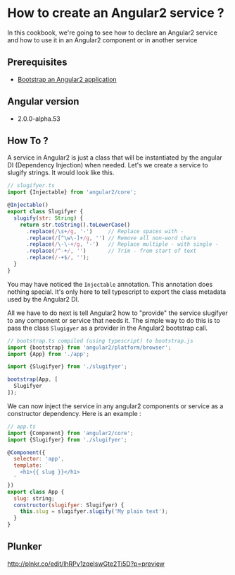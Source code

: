# How to create an Angular2 service ?

In this cookbook, we're going to see how to declare an Angular2 service
and how to use it in an Angular2 component or in another service

## Prerequisites

 * [Bootstrap an Angular2 application](bootstrap.md)

## Angular version

- 2.0.0-alpha.53

## How To ?

A service in Angular2 is just a class that will be instantiated by the angular DI (Dependency Injection) when needed.
Let's we create a service to slugify strings. It would look like this.

```javascript
// slugifyer.ts
import {Injectable} from 'angular2/core';

@Injectable()
export class Slugifyer {
  slugify(str: String) {
    return str.toString().toLowerCase()
      .replace(/\s+/g, '-')     // Replace spaces with -
      .replace(/[^\w\-]+/g, '') // Remove all non-word chars
      .replace(/\-\-+/g, '-')   // Replace multiple - with single -
      .replace(/^-+/, '')       // Trim - from start of text
      .replace(/-+$/, '');
  }
}
```

You may have noticed the `Injectable` annotation. This annotation does nothing special. It's only here to tell typescript to export the class metadata used by the Angular2 DI.

All we have to do next is tell Angular2 how to "provide" the service slugifyer to any component or service that needs it. The simple way to do this is to pass the class `Slugigyer` as a provider in the Angular2 bootstrap call.

```javascript
// bootstrap.ts compiled (using typescript) to bootstrap.js
import {bootstrap} from 'angular2/platform/browser';
import {App} from './app';

import {Slugifyer} from './slugifyer';

bootstrap(App, [
  Slugifyer
]);
```

We can now inject the service in any angular2 components or service as a constructor dependency. Here is an example :

```javascript
// app.ts
import {Component} from 'angular2/core';
import {Slugifyer} from './slugifyer';

@Component({
  selector: 'app',
  template: `
    <h1>{{ slug }}</h1>
  `
})
export class App {
  slug: string;
  constructor(slugifyer: Slugifyer) {
    this.slug = slugifyer.slugify('My plain text');
  }
}
```

## Plunker

http://plnkr.co/edit/lhRPv1zqeIswGte2Ti5D?p=preview
